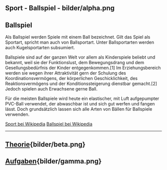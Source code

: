 
Sport - Ballspiel - bilder/alpha.png
---
## Ballspiel

Als Ballspiel werden Spiele mit einem Ball bezeichnet. Gilt das Spiel als Sportart, spricht man auch von Ballsportart. Unter Ballsportarten werden auch Kugelsportarten subsumiert.

Ballspiele sind auf der ganzen Welt vor allem als Kinderspiele beliebt und bekannt, weil sie der Funktionslust, dem Bewegungsdrang und dem Gesellungsbedürfnis der Kinder entgegenkommen.[1] Im Erziehungsbereich werden sie wegen ihrer Attraktivität gern der Schulung des Koordinationsvermögens, der körperlichen Geschicklichkeit, des Reaktionsvermögens und der Konditionssteigerung dienstbar gemacht.[2] Jedoch spielen auch Erwachsene gerne Ball.

Für die meisten Ballspiele wird heute ein elastischer, mit Luft aufgepumpter PVC-Ball verwendet, der abwaschbar ist und sich gut werfen und fangen lässt. Doch grundsätzlich lassen sich alle Arten von Bällen für Ballspiele verwenden.

[Sport bei Wikipedia](https://de.wikipedia.org/wiki/Sport)
[Ballspiel bei Wikipedia](https://de.wikipedia.org/wiki/Ballspiel)

---
## [Theorie](theorie.md){bilder/beta.png}
## [Aufgaben](aufgaben.md){bilder/gamma.png}
